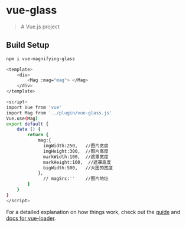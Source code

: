 # vue-glass

> A Vue.js project

## Build Setup

``` bash
npm i vue-magnifying-glass

<template>
    <div>
        <Mag :mag="mag"> </Mag>
    </div>
</template>

<script>
import Vue from 'vue'
import Mag from '../plugin/vue-glass.js'
Vue.use(Mag)
export default {
    data () {
        return {
            mag:{
              imgWidth:250,   //图片宽度
              imgHeight:300,  //图片高度
              markWidth:100,  //遮罩宽度
              markHeight:100,  //遮罩高度
              bigWidth:500,   //大图的宽度
            },
              // magSrc:''    //图片地址
        }
    }
}
</script>


```

For a detailed explanation on how things work, check out the [guide](http://vuejs-templates.github.io/webpack/) and [docs for vue-loader](http://vuejs.github.io/vue-loader).
